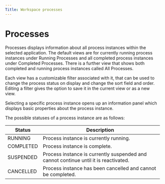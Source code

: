 ```yaml
---
Title: Workspace processes
---
```


# Processes
Processes displays information about all process instances within the selected application. The default views are for currently running process instances under Running Processes and all completed process instances under Completed Processes. There is a further view that shows both completed and running process instances called All Processes. 

Each view has a customizable filter associated with it, that can be used to change the process status on display and change the sort field and order. Editing a filter gives the option to save it in the current view or as a new view. 

Selecting a specific process instance opens up an information panel which displays basic properties about the process instance. 

The possible statuses of a process instance are as follows:

|Status|Description|
|------|-----------|
|RUNNING|Process instance is currently running.|
|COMPLETED|Process instance is complete.|
|SUSPENDED|Process instance is currently suspended and cannot continue until it is reactivated.|
|CANCELLED|Process instance has been cancelled and cannot be completed.|